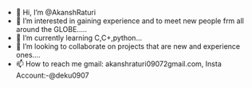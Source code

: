 - 👋 Hi, I’m @AkanshRaturi
- 👀 I’m interested in gaining experience and to meet new people frm all around the GLOBE.....
- 🌱 I’m currently learning C,C+,python...
- 💞️ I’m looking to collaborate on projects that are new and experience ones....
- 📫 How to reach me gmail: akanshraturi09072gmail.com, Insta Account:-@deku0907
<!---
MrNightmare0907/MrNightmare0907 is a ✨ special ✨ repository because its `README.md` (this file) appears on your GitHub profile.
You can click the Preview link to take a look at your changes.
--->
